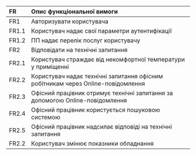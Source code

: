 |FR|Опис функціональної вимоги|
|:-|:-|
|FR1|Авторизувати користувача|
|FR1.1|Користувач надає свої параметри аутентифікації|
|FR1.2|ПП надає перелік послуг користувачу|
|FR2|Відповідати на технічні запитання|
|FR2.1|Користувач страждає від некомфортної температури у приміщенні|
|FR2.2|Користувач надає технічні запитання офісним робітникам через Online-повідомлення|
|FR2.3|Офісний працівник отримує технічні запитання за допомогою Online-повідомлення|
|FR2.4|Офісний працівник користується пошуковою системою|
|FR2.5|Офісний працівник надсилає відповіді на технічні запитання|
|FR2.2|Користувач змінює показники обладнання|
